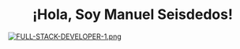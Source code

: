 ## <h1 align="center"> ¡Hola, Soy Manuel Seisdedos! </h1>

[![FULL-STACK-DEVELOPER-1.png](https://i.postimg.cc/Znxn5kZ7/FULL-STACK-DEVELOPER-1.png)](https://postimg.cc/m1hBm5PC)
